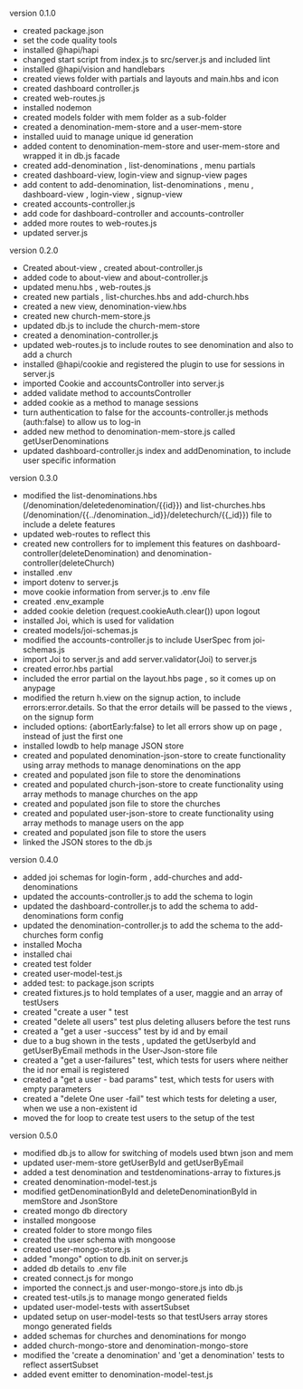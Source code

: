 version 0.1.0
 - created package.json
 - set the code quality tools
 - installed @hapi/hapi 
 - changed start script from index.js to src/server.js and included lint 
 - installed @hapi/vision and handlebars
 - created views folder with partials and layouts and main.hbs and icon
 - created dashboard controller.js
 - created web-routes.js
 - installed nodemon 
 - created models folder with mem folder as a sub-folder
 - created a denomination-mem-store and a user-mem-store
 - installed uuid to manage unique id generation
 - added content to denomination-mem-store and user-mem-store and wrapped it in db.js facade
 - created add-denomination , list-denominations , menu partials
 - created dashboard-view, login-view and signup-view pages
 - add content to add-denomination, list-denominations , menu , dashboard-view , login-view , signup-view
 - created accounts-controller.js 
 - add code for dashboard-controller and accounts-controller
 - added more routes to web-routes.js 
 - updated server.js

version 0.2.0
- Created about-view , created about-controller.js
- added code to about-view and about-controller.js
- updated menu.hbs , web-routes.js
- created new partials , list-churches.hbs and add-church.hbs
- created a new view, denomination-view.hbs
- created new church-mem-store.js
- updated db.js to include the church-mem-store
- created a denomination-controller.js 
- updated web-routes.js to include routes to see denomination and also to add a church 
- installed @hapi/cookie and registered the plugin to use for sessions in server.js
- imported Cookie and accountsController into server.js 
- added validate method to accountsController
- added cookie as a method to manage sessions 
- turn authentication to false for the accounts-controller.js methods (auth:false) to allow us to log-in
- added new method to denomination-mem-store.js called getUserDenominations 
- updated dashboard-controller.js index and addDenomination, to include user specific information


version 0.3.0 
- modified the list-denominations.hbs (/denomination/deletedenomination/{{id}}) and list-churches.hbs (/denomination/{{../denomination._id}}/deletechurch/{{_id}}) file to include a delete features 
- updated web-routes to reflect this
- created new controllers for to implement this features on dashboard-controller(deleteDenomination) and denomination-controller(deleteChurch)
- installed .env
- import dotenv to server.js
- move cookie information from server.js to .env file
- created .env_example
- added cookie deletion (request.cookieAuth.clear()) upon logout
- installed Joi, which is used for validation
- created models/joi-schemas.js 
- modified the accounts-controller.js to include UserSpec from joi-schemas.js
- import Joi to server.js and add server.validator(Joi) to server.js 
- created error.hbs partial 
- included the error partial on the layout.hbs page , so it comes up on anypage
- modified the return h.view on the signup action, to include errors:error.details. So that the error details will be passed to the views , on the signup form
- included options: {abortEarly:false} to let all errors show up on page , instead of just the first one 
- installed lowdb to help manage JSON store
- created and populated denomination-json-store to create functionality using array methods to manage denominations on the app
- created and populated json file to store the denominations
- created and populated church-json-store to create functionality using array methods to manage churches on the app
- created and populated json file to store the churches
- created and populated user-json-store to create functionality using array methods to manage users on the app
- created and populated json file to store the users
- linked the JSON stores to the db.js 

version 0.4.0
- added joi schemas for login-form , add-churches and add-denominations
- updated the accounts-controller.js to add the schema to login 
- updated the dashboard-controller.js to add the schema to add-denominations form config 
- updated the denomination-controller.js to add the schema to the add-churches form config
- installed Mocha 
- installed chai 
- created test folder
- created user-model-test.js 
- added test: to package.json scripts
- created fixtures.js to hold templates of a user, maggie and an array of testUsers
- created "create a user " test
- created "delete all users" test plus deleting allusers before the test runs
- created a "get a user -success" test by id and by email
- due to a bug shown in the tests , updated the getUserbyId and getUserByEmail methods in the User-Json-store file
- created a "get a user-failures" test, which tests for users where neither the id nor email is registered
- created a "get a user - bad params" test, which tests for users with empty parameters
- created a "delete One user -fail" test which tests for deleting a user, when we use a non-existent id 
- moved the for loop to create test users to the setup of the test

version 0.5.0
- modified db.js to allow for switching of models used btwn json and mem
- updated user-mem-store getUserById and getUserByEmail 
- added  a test denomination and testdenominations-array to fixtures.js 
- created denomination-model-test.js 
- modified getDenominationById and deleteDenominationById in memStore and JsonStore
- created mongo db directory 
- installed mongoose 
- created folder to store mongo files 
- created the user schema with mongoose
- created user-mongo-store.js 
- added "mongo" option to db.init on server.js 
- added db details to .env file
- created connect.js for mongo 
- imported the connect.js and user-mongo-store.js into db.js
- created test-utils.js to manage mongo generated fields 
- updated user-model-tests with assertSubset 
- updated setup on user-model-tests so that testUsers array stores mongo generated fields 
- added schemas for churches and denominations for mongo
- added church-mongo-store and denomination-mongo-store 
- modified the  'create a denomination' and 'get a denomination' tests to reflect assertSubset
- added event emitter to denomination-model-test.js 


